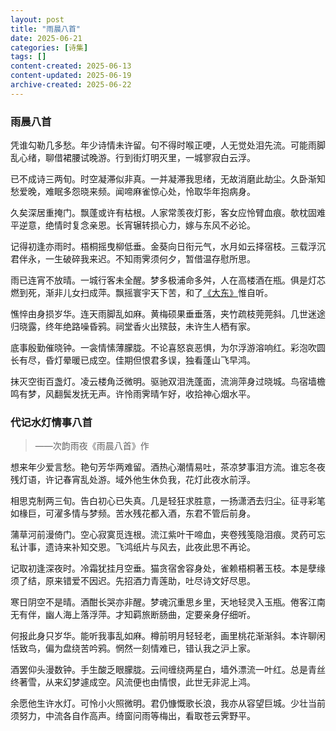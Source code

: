 ```yaml
---
layout: post
title: "雨晨八首"
date: 2025-06-21
categories: [诗集]
tags: []
content-created: 2025-06-13
content-updated: 2025-06-19
archive-created: 2025-06-22
---
```


### <span class="authorspan linyuye0">雨晨八首</span>

凭谁勾勒几多愁。年少诗情未许留。句不得时喉正哽，人无觉处泪先流。可能雨脚乱心绪，聊借裙腰试晚游。行到街灯明灭里，一城寥寂白云浮。

已不成诗三两旬。时空凝滞似非真。一并凝滞我思绪，无故消磨此劫尘。久卧渐知愁爱晚，难眠多怨晓来频。闻啼麻雀惊心处，怜取华年抱病身。

久矣深居重掩门。飘蓬或许有枯根。人家常羡夜灯影，客女应怜臂血痕。欹枕固难平逆意，绝情时复念亲恩。长宵辗转损心力，嫁与东风不必论。

记得初逢亦雨时。梧桐摇曳柳低垂。金葵向日衔元气，水月如云择宿枝。三载浮沉君伴永，一生破碎我来迟。不知雨霁须何夕，暂借温存慰所思。

雨已连宵不放晴。一城行客未全醒。梦多极浦命多舛，人在高楼酒在瓶。俱是灯芯燃到死，渐非儿女扫成萍。飘摇寰宇天下苦，和了<u>《大东》</u>惟自听。

憔悴由身损岁华。连天雨脚乱如麻。黄梅硕果垂垂落，夹竹疏枝莞莞斜。几世迷途归晓露，终年绝路噪昏鸦。祠堂香火出殡鼓，未许生人栖有家。

底事殷勤催晓钟。一衾情愫薄朦胧。不论喜怒哀恶惧，为尔浮游溶响红。彩泡吹圆长有尽，昏灯晕暖已成空。佳期但恨君多误，独看蓬山飞早鸿。

抹灭空街百盏灯。凌云楼角泛微明。驱驰双泪洗蓬面，流淌萍身过晓城。鸟宿墙檐鸣有梦，风翻鬓发抚无声。许怜雨霁晴乍好，收拾神心烟水平。

### <span class="authorspan guanghanjushi20">代记水灯情事八首</span>

> ——次韵雨夜《雨晨八首》作

想来年少爱言愁。艳句芳华两难留。酒热心潮情易吐，茶凉梦事泪方流。谁忘冬夜残灯语，许记春宵乱处游。域外他生休负我，花灯此夜水前浮。

相思克制两三旬。告白初心已失真。几是轻狂求胜意，一扬潇洒去归尘。征寻彩笔如椽巨，可濯多情与梦频。苦水残花都入酒，东君不管后前身。

蒲草河前漫倚门。空心寂寞觅连根。流江紫叶干啼血，夹卷残笺隐泪痕。灵药可忘私计事，遗诗来补知交恩。飞鸿纸片与风去，此夜此思不再论。

记取初逢深夜时。冷霜犹挂月空垂。猫贪宿舍容身处，雀赖梧桐著玉枝。本是孽缘须了结，原来错爱不因迟。先招酒力青莲助，吐尽诗文好尽思。

寒日阴空不是晴。酒酣长哭亦非醒。梦魂沉重思乡里，天地轻灵入玉瓶。倦客江南无有伴，幽人海上落浮萍。才知羁旅断肠曲，定要亲身仔细听。

何报此身只岁华。能听我事乱如麻。樽前明月轻轻老，画里桃花渐渐斜。本许聊闲恬致鸟，偏为盘绕苦吟鸦。惘然一刻情难已，错认我之沪上家。

酒罢仰头漫数钟。手生酸乏眼朦胧。云间缠绕两星白，墙外漂流一叶红。总是青丝终著雪，从来幻梦遽成空。风流便也由情恨，此世无非泥上鸿。

余愿他生许水灯。可怜小火照微明。君仍慷慨歌长浪，我亦从容望巨城。少壮当前须努力，中流各自作高声。绮窗问雨等梅出，看取苍云霁野平。